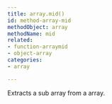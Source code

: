 ```yaml
---
title: array.mid()
id: method-array-mid
methodObject: array
methodName: mid
related:
- function-arraymid
- object-array
categories:
- array

---
```


Extracts a sub array from a array.